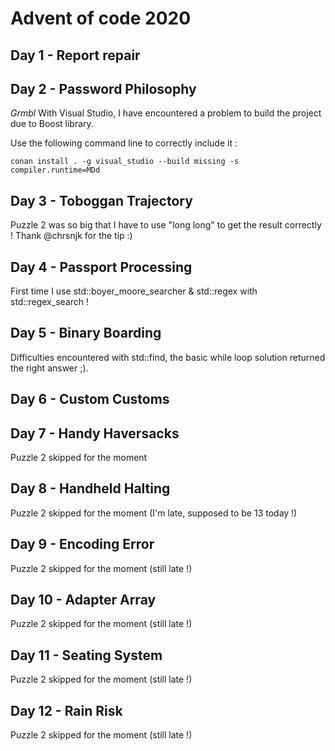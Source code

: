 # Advent of code 2020

## Day 1 - Report repair

## Day 2 - Password Philosophy

*Grmbl* With Visual Studio, I have encountered a problem to build the project due to Boost library. 

Use the following command line to correctly include it :

`conan install . -g visual_studio --build missing -s compiler.runtime=MDd`

## Day 3 - Toboggan Trajectory

Puzzle 2 was so big that I have to use "long long" to get the result correctly ! Thank @chrsnjk for the tip :)

## Day 4 - Passport Processing

First time I use std::boyer_moore_searcher & std::regex with std::regex_search ! 

## Day 5 - Binary Boarding

Difficulties encountered with std::find, the basic while loop solution returned the right answer ;).

## Day 6 - Custom Customs

## Day 7 - Handy Haversacks

Puzzle 2 skipped for the moment

## Day 8 - Handheld Halting

Puzzle 2 skipped for the moment (I'm late, supposed to be 13 today !)

## Day 9 - Encoding Error

Puzzle 2 skipped for the moment (still late !)

## Day 10 - Adapter Array

Puzzle 2 skipped for the moment (still late !)

## Day 11 - Seating System

Puzzle 2 skipped for the moment (still late !)

## Day 12 - Rain Risk

Puzzle 2 skipped for the moment (still late !)